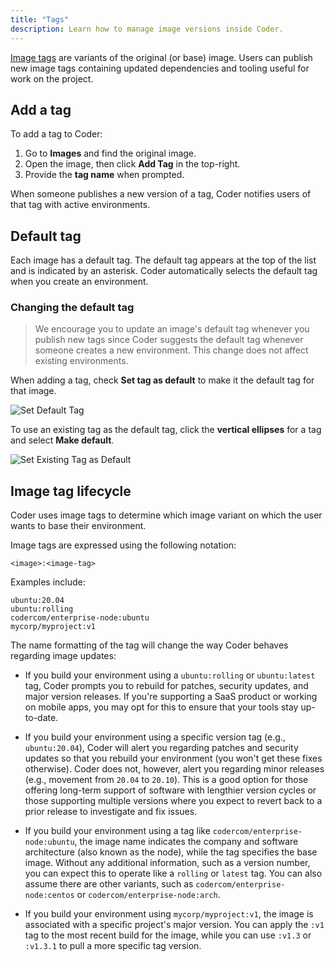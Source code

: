 ```yaml
---
title: "Tags"
description: Learn how to manage image versions inside Coder.
---
```


<a href="https://docs.docker.com/engine/reference/commandline/tag/"
target="_blank" rel="noreferrer noopener">Image tags</a> are variants of the
original (or base) image. Users can publish new image tags containing updated
dependencies and tooling useful for work on the project.

## Add a tag

To add a tag to Coder:

1. Go to **Images** and find the original image.
1. Open the image, then click **Add Tag** in the top-right.
1. Provide the **tag name** when prompted.

When someone publishes a new version of a tag, Coder notifies users of that tag
with active environments.

## Default tag

Each image has a default tag. The default tag appears at the top of the list and
is indicated by an asterisk. Coder automatically selects the default tag when
you create an environment.

### Changing the default tag

> We encourage you to update an image's default tag whenever you publish new
> tags since Coder suggests the default tag whenever someone creates a new
> environment. This change does not affect existing environments.

When adding a tag, check **Set tag as default** to make it the default tag for
that image.

![Set Default Tag](../assets/default-tag.png)

To use an existing tag as the default tag, click the **vertical ellipses** for a
tag and select **Make default**.

![Set Existing Tag as Default](../assets/existing-tag-as-default.png)

## Image tag lifecycle

Coder uses image tags to determine which image variant on which the user wants
to base their environment.

Image tags are expressed using the following notation:

```text
<image>:<image-tag>
```

Examples include:

```text
ubuntu:20.04
ubuntu:rolling
codercom/enterprise-node:ubuntu
mycorp/myproject:v1
```

The name formatting of the tag will change the way Coder behaves regarding image
updates:

- If you build your environment using a `ubuntu:rolling` or `ubuntu:latest` tag,
  Coder prompts you to rebuild for patches, security updates, and major version
  releases. If you're supporting a SaaS product or working on mobile apps, you
  may opt for this to ensure that your tools stay up-to-date.

- If you build your environment using a specific version tag (e.g.,
  `ubuntu:20.04`), Coder will alert you regarding patches and security updates
  so that you rebuild your environment (you won't get these fixes otherwise).
  Coder does not, however, alert you regarding minor releases (e.g., movement
  from `20.04` to `20.10`). This is a good option for those offering long-term
  support of software with lengthier version cycles or those supporting multiple
  versions where you expect to revert back to a prior release to investigate and
  fix issues.

- If you build your environment using a tag like
  `codercom/enterprise-node:ubuntu`, the image name indicates the company and
  software architecture (also known as the node), while the tag specifies the
  base image. Without any additional information, such as a version number, you
  can expect this to operate like a `rolling` or `latest` tag. You can also
  assume there are other variants, such as `codercom/enterprise-node:centos` or
  `codercom/enterprise-node:arch`.

- If you build your environment using `mycorp/myproject:v1`, the image is
  associated with a specific project's major version. You can apply the `:v1`
  tag to the most recent build for the image, while you can use `:v1.3` or
  `:v1.3.1` to pull a more specific tag version.
